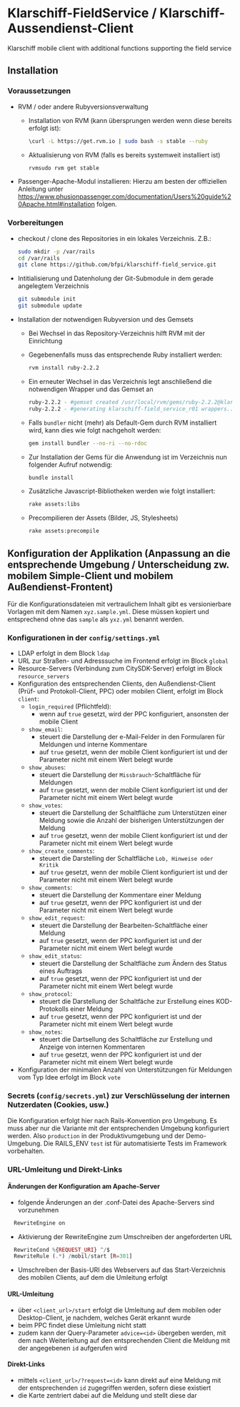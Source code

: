 # Klarschiff-FieldService / Klarschiff-Aussendienst-Client
Klarschiff mobile client with additional functions supporting the field service

## Installation
### Voraussetzungen
- RVM / oder andere Rubyversionsverwaltung
  - Installation von RVM (kann übersprungen werden wenn diese bereits erfolgt ist):
  
    ```bash
    \curl -L https://get.rvm.io | sudo bash -s stable --ruby
    ```
  - Aktualisierung von RVM (falls es bereits systemweit installiert ist)
  
    ```bash
    rvmsudo rvm get stable
    ```
- Passenger-Apache-Modul installieren:
  Hierzu am besten der offiziellen Anleitung unter https://www.phusionpassenger.com/documentation/Users%20guide%20Apache.html#installation folgen.
  
### Vorbereitungen
- checkout / clone des Repositories in ein lokales Verzeichnis. Z.B.:

  ```bash
  sudo mkdir -p /var/rails
  cd /var/rails
  git clone https://github.com/bfpi/klarschiff-field_service.git
  ```
- Intitialisierung und Datenholung der Git-Submodule in dem gerade angelegtem Verzeichnis

  ```bash
  git submodule init
  git submodule update
  ```
- Installation der notwendigen Rubyversion und des Gemsets
  - Bei Wechsel in das Repository-Verzeichnis hilft RVM mit der Einrichtung
  - Gegebenenfalls muss das entsprechende Ruby installiert werden:
  
    ```bash
    rvm install ruby-2.2.2
    ```
  - Ein erneuter Wechsel in das Verzeichnis legt anschließend die notwendigen Wrapper und das Gemset an
  
    ```bash
    ruby-2.2.2 - #gemset created /usr/local/rvm/gems/ruby-2.2.2@klarschiff-field_service_r01
    ruby-2.2.2 - #generating klarschiff-field_service_r01 wrappers................
    ```
  - Falls ```bundler``` nicht (mehr) als Default-Gem durch RVM installiert wird, kann dies wie folgt nachgeholt werden:
  
    ```bash
    gem install bundler --no-ri --no-rdoc
    ```
  - Zur Installation der Gems für die Anwendung ist im Verzeichnis nun folgender Aufruf notwendig:
  
    ```bash
    bundle install
    ```
  - Zusätzliche Javascript-Bibliotheken werden wie folgt installiert:
  
    ```bash
    rake assets:libs
    ```
  
  - Precompilieren der Assets (Bilder, JS, Stylesheets)
  
    ```bash
    rake assets:precompile
    ```

## Konfiguration der Applikation (Anpassung an die entsprechende Umgebung / Unterscheidung zw. mobilem Simple-Client und mobilem Außendienst-Frontent)
Für die Konfigurationsdateien mit vertraulichem Inhalt gibt es versionierbare Vorlagen mit dem Namen `xyz.sample.yml`. Diese müssen kopiert und entsprechend ohne das `sample` als `yxz.yml` benannt werden.

### Konfigurationen in der `config/settings.yml`
  - LDAP erfolgt in dem Block `ldap`
  - URL zur Straßen- und Adresssuche im Frontend erfolgt im Block `global`
  - Resource-Servers (Verbindung zum CitySDK-Server) erfolgt im Block `resource_servers`
  - Konfiguration des entsprechenden Clients, den Außendienst-Client (Prüf- und Protokoll-Client, PPC) oder mobilen Client, erfolgt im Block `client`:
    - `login_required` (Pflichtfeld): 
      - wenn auf `true` gesetzt, wird der PPC konfiguriert, ansonsten der mobile Client
    - `show_email`: 
      - steuert die Darstellung der e-Mail-Felder in den Formularen für Meldungen und interne Kommentare
      - auf `true` gesetzt, wenn der mobile Client konfiguriert ist und der Parameter nicht mit einem Wert belegt wurde
    - `show_abuses`:
      - steuert die Darstellung der `Missbrauch`-Schaltfläche für Meldungen
      - auf `true` gesetzt, wenn der mobile Client konfiguriert ist und der Parameter nicht mit einem Wert belegt wurde
    - `show_votes`:
      - steuert die Darstellung der Schaltfläche zum Unterstützen einer Meldung sowie die Anzahl der bisherigen Unterstützungen der Meldung
      - auf `true` gesetzt, wenn der mobile Client konfiguriert ist und der Parameter nicht mit einem Wert belegt wurde
    - `show_create_comments`:
      - steuert die Darstelling der Schaltfläche `Lob, Hinweise oder Kritik`
      - auf `true` gesetzt, wenn der mobile Client konfiguriert ist und der Parameter nicht mit einem Wert belegt wurde
    - `show_comments`:
      - steuert die Darstellung der Kommentare einer Meldung
      - auf `true` gesetzt, wenn der PPC konfiguriert ist und der Parameter nicht mit einem Wert belegt wurde
    - `show_edit_request`:
      - steuert die Darstellung der Bearbeiten-Schaltfläche einer Meldung
      - auf `true` gesetzt, wenn der PPC konfiguriert ist und der Parameter nicht mit einem Wert belegt wurde
    - `show_edit_status`:
      - steuert die Darstellung der Schaltfläche zum Ändern des Status eines Auftrags
      - auf `true` gesetzt, wenn der PPC konfiguriert ist und der Parameter nicht mit einem Wert belegt wurde
    - `show_protocol`:
      - steuert die Darstellung der Schaltfäche zur Erstellung eines KOD-Protokolls einer Meldung
      - auf `true` gesetzt, wenn der PPC konfiguriert ist und der Parameter nicht mit einem Wert belegt wurde
    - `show_notes`:
      - steuert die Dartsellung des Schaltfläche zur Erstellung und Anzeige von internen Kommentaren
      - auf `true` gesetzt, wenn der PPC konfiguriert ist und der Parameter nicht mit einem Wert belegt wurde
  - Konfiguration der minimalen Anzahl von Unterstützungen für Meldungen vom Typ Idee erfolgt im Block `vote`

### Secrets (`config/secrets.yml`) zur Verschlüsselung der internen Nutzerdaten (Cookies, usw.)
Die Konfiguration erfolgt hier nach Rails-Konvention pro Umgebung. Es muss aber nur die Variante mit der entsprechenden Umgebung konfiguriert werden. Also `production` in der Produktivumgebung und der Demo-Umgebung. Die RAILS_ENV `test` ist für automatisierte Tests im Framework vorbehalten.

### URL-Umleitung und Direkt-Links

#### Änderungen der Konfiguration am Apache-Server
- folgende Änderungen an der .conf-Datei des Apache-Servers sind vorzunehmen
```php
  RewriteEngine on
```
- Aktivierung der RewriteEngine zum Umschreiben der angeforderten URL
```php
  RewriteCond %{REQUEST_URI} ^/$
  RewriteRule (.*) /mobil/start [R=301]
```
- Umschreiben der Basis-URI des Webservers auf das Start-Verzeichnis des mobilen Clients, auf dem die Umleitung erfolgt

#### URL-Umleitung
- über `<client_url>/start` erfolgt die Umleitung auf dem mobilen oder Desktop-Client, je nachdem, welches Gerät erkannt wurde
- beim PPC findet diese Umleitung nicht statt
- zudem kann der Query-Parameter `advice=<id>` übergeben werden, mit dem nach Weiterleitung auf den entsprechenden Client die Meldung mit der angegebenen `id` aufgerufen wird

#### Direkt-Links
- mittels `<client_url>/?request=<id>` kann direkt auf eine Meldung mit der entsprechenden `id` zugegriffen werden, sofern diese existiert
- die Karte zentriert dabei auf die Meldung und stellt diese dar
